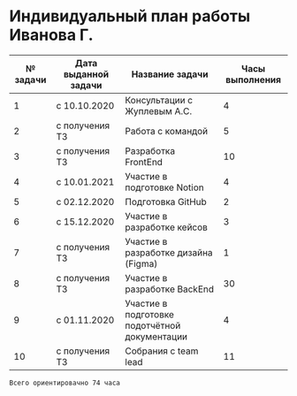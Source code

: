 # Индивидуальный план работы Иванова Г.

|№ задачи   | Дата выданной задачи  | Название задачи  | Часы выполнения  |
| ------------ | ------------ | ------------ | ------------ |
| 1 | с 10.10.2020  |  Консультации с Жуплевым А.С. |  4 |
| 2 | с получения ТЗ   |  Работа с командой | 5  |
| 3 | с получения ТЗ | Разработка FrontEnd | 10  |
| 4 | с 10.01.2021  |Участие в подготовке Notion | 4  |
| 5|  с 02.12.2020  |  Подготовка GitHub | 2  |
| 6  | с 15.12.2020  | Участие в разработке кейсов | 3  |
| 7|  с получения ТЗ | Участие в разработке дизайна (Figma) | 1  |
| 8|  с получения ТЗ | Участие в разработке BackEnd | 30 |
| 9|   с 01.11.2020 | Участие в подготовке подотчётной документации |  4 |
|10|с получения ТЗ |Собрания с team lead| 11|

`Всего ориентировачно 74 часа `